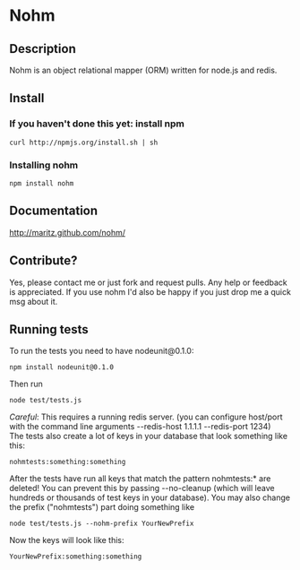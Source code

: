 # Nohm

## Description

Nohm is an object relational mapper (ORM) written for node.js and redis.

## Install
### If you haven't done this yet: install npm 

    curl http://npmjs.org/install.sh | sh

### Installing nohm

    npm install nohm

## Documentation
http://maritz.github.com/nohm/

## Contribute?

Yes, please contact me or just fork and request pulls. Any help or feedback is appreciated. If you use nohm I'd also be happy if you just drop me a quick msg about it.

## Running tests
To run the tests you need to have nodeunit\@0.1.0:

    npm install nodeunit@0.1.0

Then run

    node test/tests.js

*Careful*: This requires a running redis server. (you can configure host/port with the command line arguments --redis-host 1.1.1.1 --redis-port 1234)  
The tests also create a lot of keys in your database that look something like this: 

    nohmtests:something:something

After the tests have run all keys that match the pattern nohmtests:* are deleted!
You can prevent this by passing --no-cleanup (which will leave hundreds or thousands of test keys in your database).
You may also change the prefix ("nohmtests") part doing something like

    node test/tests.js --nohm-prefix YourNewPrefix

Now the keys will look like this:

    YourNewPrefix:something:something
